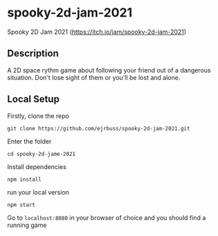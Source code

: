 # spooky-2d-jam-2021
Spooky 2D Jam 2021 (https://itch.io/jam/spooky-2d-jam-2021)

## Description
A 2D space rythm game about following your friend out of a dangerous situation. Don't lose sight of them or you'll be lost and alone.

## Local Setup
Firstly, clone the repo 
```
git clone https://github.com/ejrbuss/spooky-2d-jam-2021.git
```
Enter the folder 
```
cd spooky-2d-jame-2021
```
Install dependencies
```
npm install
```
run your local version
```
npm start
```
Go to `localhost:8080` in your browser of choice and you should find a running game

